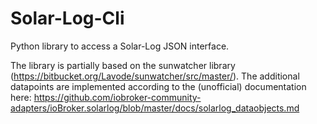 # Solar-Log-Cli
Python library to access a Solar-Log JSON interface.

The library is partially based on the sunwatcher library (https://bitbucket.org/Lavode/sunwatcher/src/master/). The additional datapoints are implemented according to the (unofficial) documentation here: https://github.com/iobroker-community-adapters/ioBroker.solarlog/blob/master/docs/solarlog_dataobjects.md
